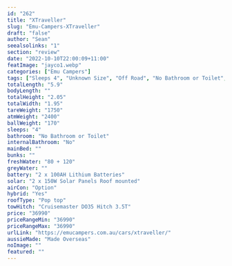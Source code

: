 ```yaml
---
id: "262"
title: "XTraveller"
slug: "Emu-Campers-XTraveller"
draft: "false"
author: "Sean"
seealsolinks: "1"
section: "review"
date: "2022-10-10T22:00:09+11:00"
featImage: "jayco1.webp"
categories: ["Emu Campers"]
tags: ["Sleeps 4", "Unknown Size", "Off Road", "No Bathroom or Toilet", "Pop top", "Under 50k"]
totalLength: "5.9"
bodyLength: ""
totalHeight: "2.05"
totalWidth: "1.95"
tareWeight: "1750"
atmWeight: "2400"
ballWeight: "170"
sleeps: "4"
bathroom: "No Bathroom or Toilet"
internalBathroom: "No"
mainBed: ""
bunks: ""
freshWater: "80 + 120"
greyWater: ""
battery: "2 x 100AH Lithium Batteries"
solar: "2 x 150W Solar Panels Roof mounted"
airCon: "Option"
hybrid: "Yes"
roofType: "Pop top"
towHitch: "Cruisemaster DO35 Hitch 3.5T"
price: "36990"
priceRangeMin: "36990"
priceRangeMax: "36990"
urlLink: "https://emucampers.com.au/cars/xtraveller/"
aussieMade: "Made Overseas"
noImage: ""
featured: ""
---
```

